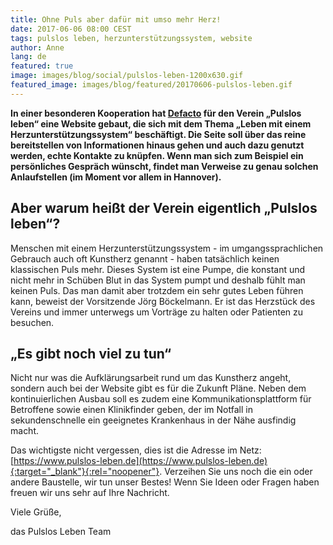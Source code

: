 ```yaml
---
title: Ohne Puls aber dafür mit umso mehr Herz!
date: 2017-06-06 08:00 CEST
tags: pulslos leben, herzunterstützungssystem, website
author: Anne
lang: de
featured: true
image: images/blog/social/pulslos-leben-1200x630.gif
featured_image: images/blog/featured/20170606-pulslos-leben.gif
---
```

**In einer besonderen Kooperation hat [Defacto](/uber-uns/) für den Verein „Pulslos leben“ eine Website gebaut, die sich mit dem Thema „Leben mit einem Herzunterstützungssystem“ beschäftigt. Die Seite soll über das reine bereitstellen von Informationen hinaus gehen und auch dazu genutzt werden, echte Kontakte zu knüpfen. Wenn man sich zum Beispiel ein persönliches Gespräch wünscht, findet man Verweise zu genau solchen Anlaufstellen (im Moment vor allem in Hannover).**

## Aber warum heißt der Verein eigentlich „Pulslos leben“?
Menschen mit einem Herzunterstützungssystem - im umgangssprachlichen Gebrauch auch oft Kunstherz genannt - haben tatsächlich keinen klassischen Puls mehr. Dieses System ist eine Pumpe, die konstant und nicht mehr in Schüben Blut in das System pumpt und deshalb fühlt man keinen Puls. Das man damit aber trotzdem ein sehr gutes Leben führen kann, beweist der Vorsitzende Jörg Böckelmann. Er ist das Herzstück des Vereins und immer unterwegs um Vorträge zu halten oder Patienten zu besuchen.

## „Es gibt noch viel zu tun“
Nicht nur was die Aufklärungsarbeit rund um das Kunstherz angeht, sondern auch bei der Website gibt es für die Zukunft Pläne. Neben dem kontinuierlichen Ausbau soll es zudem eine Kommunikationsplattform für Betroffene sowie einen Klinikfinder geben, der im Notfall in sekundenschnelle ein geeignetes Krankenhaus in der Nähe ausfindig macht.

Das wichtigste nicht vergessen, dies ist die Adresse im Netz: [https://www.pulslos-leben.de](https://www.pulslos-leben.de){:target="_blank"}{:rel="noopener"}. Verzeihen Sie uns noch die ein oder andere Baustelle, wir tun unser Bestes! Wenn Sie Ideen oder Fragen haben freuen wir uns sehr auf Ihre Nachricht.

Viele Grüße,

das Pulslos Leben Team

